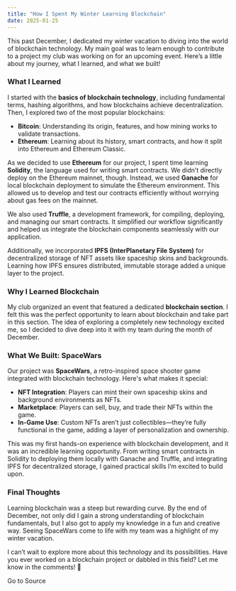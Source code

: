 ```yaml
---
title: "How I Spent My Winter Learning Blockchain"
date: 2025-01-25
---
```


This past December, I dedicated my winter vacation to diving into the world of blockchain technology. My main goal was to learn enough to contribute to a project my club was working on for an upcoming event. Here’s a little about my journey, what I learned, and what we built!

### What I Learned

I started with the **basics of blockchain technology**, including fundamental terms, hashing algorithms, and how blockchains achieve decentralization. Then, I explored two of the most popular blockchains:

- **Bitcoin**: Understanding its origin, features, and how mining works to validate transactions.
- **Ethereum**: Learning about its history, smart contracts, and how it split into Ethereum and Ethereum Classic.

As we decided to use **Ethereum** for our project, I spent time learning **Solidity**, the language used for writing smart contracts. We didn’t directly deploy on the Ethereum mainnet, though. Instead, we used **Ganache** for local blockchain deployment to simulate the Ethereum environment. This allowed us to develop and test our contracts efficiently without worrying about gas fees on the mainnet.

We also used **Truffle**, a development framework, for compiling, deploying, and managing our smart contracts. It simplified our workflow significantly and helped us integrate the blockchain components seamlessly with our application.

Additionally, we incorporated **IPFS (InterPlanetary File System)** for decentralized storage of NFT assets like spaceship skins and backgrounds. Learning how IPFS ensures distributed, immutable storage added a unique layer to the project.

### Why I Learned Blockchain

My club organized an event that featured a dedicated **blockchain section**. I felt this was the perfect opportunity to learn about blockchain and take part in this section. The idea of exploring a completely new technology excited me, so I decided to dive deep into it with my team during the month of December.

### What We Built: SpaceWars

Our project was **SpaceWars**, a retro-inspired space shooter game integrated with blockchain technology. Here's what makes it special:

- **NFT Integration**: Players can mint their own spaceship skins and background environments as NFTs.
- **Marketplace**: Players can sell, buy, and trade their NFTs within the game.
- **In-Game Use**: Custom NFTs aren’t just collectibles—they’re fully functional in the game, adding a layer of personalization and ownership.

This was my first hands-on experience with blockchain development, and it was an incredible learning opportunity. From writing smart contracts in Solidity to deploying them locally with Ganache and Truffle, and integrating IPFS for decentralized storage, I gained practical skills I’m excited to build upon.

### Final Thoughts

Learning blockchain was a steep but rewarding curve. By the end of December, not only did I gain a strong understanding of blockchain fundamentals, but I also got to apply my knowledge in a fun and creative way. Seeing SpaceWars come to life with my team was a highlight of my winter vacation.

I can’t wait to explore more about this technology and its possibilities. Have you ever worked on a blockchain project or dabbled in this field? Let me know in the comments! 🚀

Go to Source
